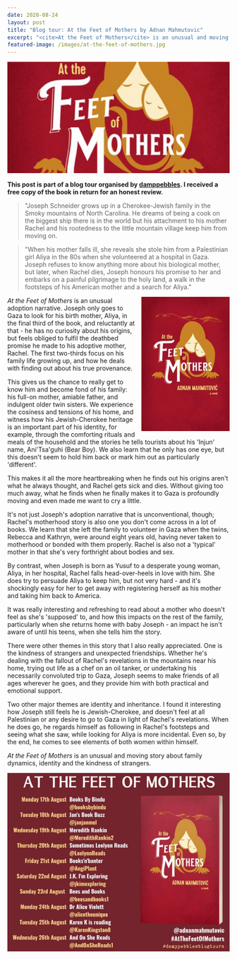 ```yaml
---
date: 2020-08-24
layout: post
title: "Blog tour: At the Feet of Mothers by Adnan Mahmutovic"
excerpt: "<cite>At the Feet of Mothers</cite> is an unusual and moving story about family dynamics, identity and the kindness of strangers."
featured-image: /images/at-the-feet-of-mothers.jpg
---
```


![At the Feet of Mothers](/images/at-the-feet-of-mothers.jpg)

**This post is part of a blog tour organised by [damppebbles](https://damppebbles.com/). I received a free copy of the book in return for an honest review.**

> "Joseph Schneider grows up in a Cherokee-Jewish family in the Smoky mountains of North Carolina. He dreams of being a cook on the biggest ship there is in the world but his attachment to his mother Rachel and his rootedness to the little mountain village keep him from moving on.

> "When his mother falls ill, she reveals she stole him from a Palestinian girl Aliya in the 80s when she volunteered at a hospital in Gaza. Joseph refuses to know anything more about his biological mother, but later, when Rachel dies, Joseph honours his promise to her and embarks on a painful pilgrimage to the holy land, a walk in the footsteps of his American mother and a search for Aliya."

<img src="/images/at-the-feet-of-mothers-200.jpg" alt="At the Feet of Mothers" style="float: right; margin-bottom: 10px; margin-left: 10px;">

<cite>At the Feet of Mothers</cite> is an unusual adoption narrative. Joseph only goes to Gaza to look for his birth mother, Aliya, in the final third of the book, and reluctantly at that - he has no curiosity about his origins, but feels obliged to fulfil the deathbed promise he made to his adoptive mother, Rachel. The first two-thirds focus on his family life growing up, and how he deals with finding out about his true provenance.

This gives us the chance to really get to know him and become fond of his family: his full-on mother, amiable father, and indulgent older twin sisters. We experience the cosiness and tensions of his home, and witness how his Jewish-Cherokee heritage is an important part of his identity, for example, through the comforting rituals and meals of the household and the stories he tells tourists about his 'Injun' name, Ani'Tsa'guhi (Bear Boy). We also learn that he only has one eye, but this doesn't seem to hold him back or mark him out as particularly 'different'.

This makes it all the more heartbreaking when he finds out his origins aren't what he always thought, and Rachel gets sick and dies. Without giving too much away, what he finds when he finally makes it to Gaza is profoundly moving and even made me want to cry a little.

It's not just Joseph's adoption narrative that is unconventional, though; Rachel's motherhood story is also one you don't come across in a lot of books. We learn that she left the family to volunteer in Gaza when the twins, Rebecca and Kathryn, were around eight years old, having never taken to motherhood or bonded with them properly. Rachel is also not a 'typical' mother in that she's very forthright about bodies and sex.

By contrast, when Joseph is born as Yusuf to a desperate young woman, Aliya, in her hospital, Rachel falls head-over-heels in love with him. She does try to persuade Aliya to keep him, but not very hard - and it's shockingly easy for her to get away with registering herself as his mother and taking him back to America.

It was really interesting and refreshing to read about a mother who doesn't feel as she's 'supposed' to, and how this impacts on the rest of the family, particularly when she returns home with baby Joseph - an impact he isn't aware of until his teens, when she tells him the story.

There were other themes in this story that I also really appreciated. One is the kindness of strangers and unexpected friendships. Whether he's dealing with the fallout of Rachel's revelations in the mountains near his home, trying out life as a chef on an oil tanker, or undertaking his necessarily convoluted trip to Gaza, Joseph seems to make friends of all ages wherever he goes, and they provide him with both practical and emotional support.

Two other major themes are identity and inheritance. I found it interesting how Joseph still feels he is Jewish-Cherokee, and doesn't feel at all Palestinian or any desire to go to Gaza in light of Rachel's revelations. When he does go, he regards himself as following in Rachel's footsteps and seeing what she saw, while looking for Aliya is more incidental. Even so, by the end, he comes to see elements of both women within himself.

<cite>At the Feet of Mothers</cite> is an unusual and moving story about family dynamics, identity and the kindness of strangers.

![At the Feet of Mothers blog tour banner](/images/at-the-feet-of-mothers-banner.jpg)
